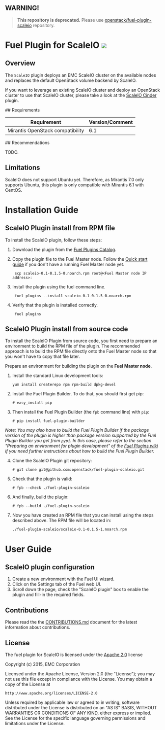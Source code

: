## WARNING!
> **This repository is deprecated.** Please use [openstack/fuel-plugin-scaleio](https://github.com/openstack/fuel-plugin-scaleio) repository.


# Fuel Plugin for ScaleIO <a href="http://buildserver.emccode.com/viewType.html?-buildTypeId=FuelPluginsForScaleIO_FuelPluginScaleio&guest=1"><img src="http://buildserver.emccode.com/app/rest/builds/buildType:(id:FuelPluginsForScaleIO_FuelPluginScaleio)/statusIcon"/></a>

## Overview

The `ScaleIO` plugin deploys an EMC ScaleIO cluster on the available nodes and replaces the default OpenStack volume backend by ScaleIO.

If you want to leverage an existing ScaleIO cluster and deploy an OpenStack cluster to use that ScaleIO cluster, please take a look at the [ScaleIO Cinder](https://github.com/openstack/fuel-plugin-scaleio-cinder) plugin.



## Requirements

| Requirement                      | Version/Comment |
|----------------------------------|-----------------|
| Mirantis OpenStack compatibility | 6.1             |


## Recommendations

TODO.

## Limitations

ScaleIO does not support Ubuntu yet. Therefore, as Mirantis 7.0 only supports Ubuntu, this plugin is only compatible with Mirantis 6.1 with CentOS.


# Installation Guide

## ScaleIO Plugin install from RPM file

To install the ScaleIO plugin, follow these steps:

1. Download the plugin from the [Fuel Plugins Catalog](https://software.mirantis.com/download-mirantis-openstack-fuel-plug-ins/).
2. Copy the plugin file to the Fuel Master node. Follow the [Quick start guide](https://software.mirantis.com/quick-start/) if you don't have a running Fuel Master node yet.

        scp scaleio-0.1-0.1.5-0.noarch.rpm root@<Fuel Master node IP address>:

3. Install the plugin using the fuel command line.

        fuel plugins --install scaleio-0.1-0.1.5-0.noarch.rpm

4. Verify that the plugin is installed correctly.

        fuel plugins

## ScaleIO Plugin install from source code

To install the ScaleIO Plugin from source code, you first need to prepare an environment to build the RPM file of the plugin. The recommended approach is to build the RPM file directly onto the Fuel Master node so that you won't have to copy that file later.

Prepare an environment for building the plugin on the **Fuel Master node**.

1. Install the standard Linux development tools:
    ```
    yum install createrepo rpm rpm-build dpkg-devel
    ```

2. Install the Fuel Plugin Builder. To do that, you should first get pip:

    ```
    # easy_install pip
    ```

3. Then install the Fuel Plugin Builder (the `fpb` command line) with `pip`:

    ```
    # pip install fuel-plugin-builder
    ```

*Note: You may also have to build the Fuel Plugin Builder if the package version of the
plugin is higher than package version supported by the Fuel Plugin Builder you get from `pypi`.
In this case, please refer to the section "Preparing an environment for plugin development"
of the [Fuel Plugins wiki](https://wiki.openstack.org/wiki/Fuel/Plugins) if you
need further instructions about how to build the Fuel Plugin Builder.*

4. Clone the ScaleIO Plugin git repository:

    ```
    # git clone git@github.com:openstack/fuel-plugin-scaleio.git
    ```

5. Check that the plugin is valid:

    ```
    # fpb --check ./fuel-plugin-scaleio
    ```

6. And finally, build the plugin:

    ```
    # fpb --build ./fuel-plugin-scaleio
    ```

7. Now you have created an RPM file that you can install using the steps described above. The RPM file will be located in:

    ```
    ./fuel-plugin-scaleio/scaleio-0.1-0.1.5-1.noarch.rpm
    ```

# User Guide

## ScaleIO plugin configuration

1. Create a new environment with the Fuel UI wizard.
2. Click on the Settings tab of the Fuel web UI.
3. Scroll down the page, check the "ScaleIO plugin" box to  enable the plugin and fill-in the required fields.


## Contributions

Please read the the [CONTRIBUTIONS.md](CONTRIBUTIONS.md) document for the latest information about contributions.

## License

The fuel plugin for ScaleIO is licensed under the  [Apache 2.0](http://www.apache.org/licenses/LICENSE-2.0") license

Copyright (c) 2015, EMC Corporation

Licensed under the Apache License, Version 2.0 (the "License");
you may not use this file except in compliance with the License.
You may obtain a copy of the License at

    http://www.apache.org/licenses/LICENSE-2.0

Unless required by applicable law or agreed to in writing, software
distributed under the License is distributed on an "AS IS" BASIS,
WITHOUT WARRANTIES OR CONDITIONS OF ANY KIND, either express or implied.
See the License for the specific language governing permissions and
limitations under the License.
